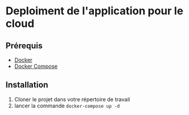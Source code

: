 # Deploiment de l'application pour le cloud

## Prérequis

- [Docker](https://docs.docker.com/install/)
- [Docker Compose](https://docs.docker.com/compose/install/)

## Installation

1. Cloner le projet dans votre répertoire de travail
2. lancer la commande `docker-compose up -d`